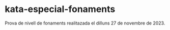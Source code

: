 # kata-especial-fonaments

Prova de nivell de fonaments realitazada el dilluns 27 de novembre de 2023.

